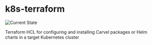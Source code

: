 # k8s-terraform

![Current State](https://img.shields.io/badge/current%20state-incubating-lightblue)

Terraform HCL for configuring and installing Carvel packages or Helm charts in a target Kubernetes cluster 
